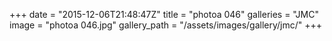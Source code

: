 +++
date = "2015-12-06T21:48:47Z"
title = "photoa 046"
galleries = "JMC"
image = "photoa 046.jpg"
gallery_path = "/assets/images/gallery/jmc/"
+++

